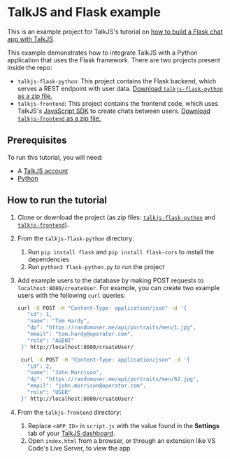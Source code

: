 # TalkJS and Flask example

This is an example project for TalkJS's tutorial on [how to build a Flask chat app with TalkJS](https://talkjs.com/resources/flask-chat-app/).

This example demonstrates how to integrate TalkJS with a Python application that uses the Flask framework. There are two projects present inside the repo:

- `talkjs-flask-python`: This project contains the Flask backend, which serves a REST endpoint with user data.  [Download `talkjs-flask-python` as a zip file.](https://github.com/talkjs/talkjs-examples/releases/latest/download/flask.talkjs-flask-python.zip)
- `talkjs-frontend`: This project contains the frontend code, which uses TalkJS's [JavaScript SDK](https://talkjs.com/docs/Reference/JavaScript_Chat_SDK/) to create chats between users. [Download `talkjs-frontend` as a zip file.](https://github.com/talkjs/talkjs-examples/releases/latest/download/flask.talkjs-frontend.zip)

## Prerequisites

To run this tutorial, you will need:

- A [TalkJS account](https://talkjs.com/dashboard/login)
- [Python](https://www.python.org/downloads/)

## How to run the tutorial

1. Clone or download the project (as zip files: [`talkjs-flask-python`](https://github.com/talkjs/talkjs-examples/releases/latest/download/flask.talkjs-flask-python.zip) and [`talkjs-frontend`](https://github.com/talkjs/talkjs-examples/releases/latest/download/flask.talkjs-frontend.zip)).
1. From the `talkjs-flask-python` directory:
   1. Run `pip install flask` and `pip install flask-cors` to install the dependencies
   1. Run `python3 flask-python.py` to run the project
1. Add example users to the database by making POST requests to `localhost:8080/createUser`. For example, you can create two example users with the following `curl` queries:

   ```sh
   curl -X POST -H "Content-Type: application/json" -d '{
      "id": 1,
      "name": "Tom Hardy",
      "dp": "https://randomuser.me/api/portraits/men/1.jpg",
      "email": "tom.hardy@operator.com",
      "role": "AGENT"
    }' http://localhost:8080/createUser/

   ```

   ```sh
    curl -X POST -H "Content-Type: application/json" -d '{
      "id": 2,
      "name": "John Morrison",
      "dp": "https://randomuser.me/api/portraits/men/62.jpg",
      "email": "john.morrison@operator.com",
      "role": "USER"
    }' http://localhost:8080/createUser/

   ```

1. From the `talkjs-frontend` directory:
   1. Replace `<APP_ID>` in `script.js` with the value found in the **Settings** tab of your [TalkJS dashboard](https://talkjs.com/dashboard/login).
   1. Open `index.html` from a browser, or through an extension like VS Code's Live Server, to view the app
